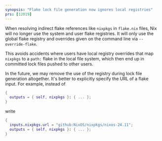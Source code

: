 ```yaml
---
synopsis: "Flake lock file generation now ignores local registries"
prs: [12019]
---
```


When resolving indirect flake references like `nixpkgs` in `flake.nix` files, Nix will no longer use the system and user flake registries. It will only use the global flake registry and overrides given on the command line via `--override-flake`.

This avoids accidents where users have local registry overrides that map `nixpkgs` to a `path:` flake in the local file system, which then end up in committed lock files pushed to other users.

In the future, we may remove the use of the registry during lock file generation altogether. It's better to explicitly specify the URL of a flake input. For example, instead of
```nix
{
  outputs = { self, nixpkgs }: { ... };
}
```
write
```nix
{
  inputs.nixpkgs.url = "github:NixOS/nixpkgs/nixos-24.11";
  outputs = { self, nixpkgs }: { ... };
}
```
